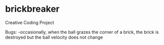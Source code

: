 # brickbreaker
Creative Coding Project


Bugs:
-occasionally, when the ball grazes the corner of a brick, the brick is destroyed but the ball velocity does not change

